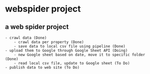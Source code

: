 # webspider project

## a web spider project

    - crawl data (Done)
        - crawl data per property (Done)
        - save data to local csv file using pipeline (Done)
    - upload them to Google through Google Sheet API (Doing)
        - new Google sheet based on date, move it to specific folder (Done)
        - read local csv file, update to Google sheet (To Do)
    - publish data to web site (To Do)

